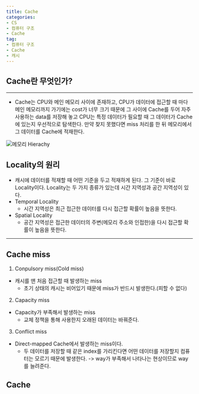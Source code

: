 ```yaml
---
title: Cache
categories: 
- CS
- 컴퓨터 구조
- Cache
tag: 
- 컴퓨터 구조
- Cache
- 캐시
---
```

## Cache란 무엇인가?
___
- Cache는 CPU와 메인 메모리 사이에 존재하고, CPU가 데이터에 접근할 때 마다 메인 메모리까지 가기에는 cost가 너무 크기 때문에 그 사이에 Cache를 두어 자주 사용하는 data를 저장해 놓고 CPU는 특정 데이터가 필요할 때 그 데이터가 Cache에 있는지 우선적으로 탐색한다. 만약 찾지 못했다면 miss 처리를 한 뒤 메모리에서 그 데이터를 Cache에 적재한다.

![메모리 Hierachy](https://user-images.githubusercontent.com/29699750/104117657-530c0b80-5366-11eb-97e6-5a83597ba1fb.PNG)

## Locality의 원리
- 캐시에 데이터를 적재할 때 어떤 기준을 두고 적재하게 된다. 그 기준이 바로 Locality이다. Locality는 두 가지 종류가 있는데 시간 지역성과 공간 지역성이 있다.
- Temporal Locality
    - 시간 지역성은 최근 접근한 데이터를 다시 접근할 확률이 높음을 뜻한다.
- Spatial Locality
    - 공간 지역성은 접근한 데이터의 주변(메모리 주소와 인접한)을 다시 접근할 확률이 높음을 뜻한다.
___



## Cache miss

1. Conpulsory miss(Cold miss)
- 캐시를 맨 처음 접근할 때 발생하는 miss 
    - 초기 상태의 캐시는 비어있기 때문에 miss가 반드시 발생한다.(피할 수 없다)
2. Capacity miss
- Capacity가 부족해서 발생하는 miss
    - 교체 정책을 통해 사용한지 오래된 데이터는 바꿔준다.
3. Conflict miss
- Direct-mapped Cache에서 발생하는 miss이다. 
    - 두 데이터를 저장할 때 같은 index를 가리킨다면 어떤 데이터를 저장할지 컴퓨터는 모르기 때문에 발생한다.
    -> way가 부족해서 나타나는 현상이므로 way를 늘려준다.

## Cache




